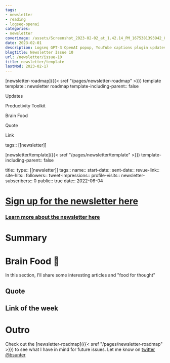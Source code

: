 ```yaml
---
tags:
- newsletter
- reading
- logseq-openai
categories:
- newsletter
coverimage: /assets/Screenshot_2023-02-02_at_1.42.14_PM_1675381393942_0.png
date: 2023-02-01
description: Logseq GPT-3 OpenAI popup, YouTube captions plugin updates, and migrating to Substack
blogtitle: Newsletter Issue 10
url: /newsletter/issue-10
title: newsletter/template
lastMod: 2023-02-17
---
```

[newsletter-roadmap]({{< sref "/pages/newsletter-roadmap" >}}) template  
template:: newsletter roadmap
template-including-parent:: false

Updates



Productivity Toolkit



Brain Food

Quote



Link



tags:: [[newsletter]]



[newsletter/template]({{< sref "/pages/newsletter/template" >}})
template-including-parent:: false

title:: 
type:: [[newsletter]]
tags:: 
name::
start-date::
sent-date::
revue-link::
site-hits:: 
followers:: 
tweet-impressions:: 
profile-visits::
newsletter-subscribers:: 0
public:: true
date:: 2022-06-04

#  [Sign up for the newsletter here](https://www.getrevue.co/profile/bsunter/issues/weekly-newsletter-of-brian-sunter-issue-1-1220479)

### [Learn more about the newsletter here]([[newsletter]])

# Summary

# Brain Food 🧠

In this section, I'll share some interesting articles and "food for thought"

## Quote

## Link of the week

# Outro

Check out the [newsletter-roadmap]({{< sref "/pages/newsletter-roadmap" >}}) to see what I have in mind for future issues. Let me know on [twitter @bsunter](https://twitter.com)
